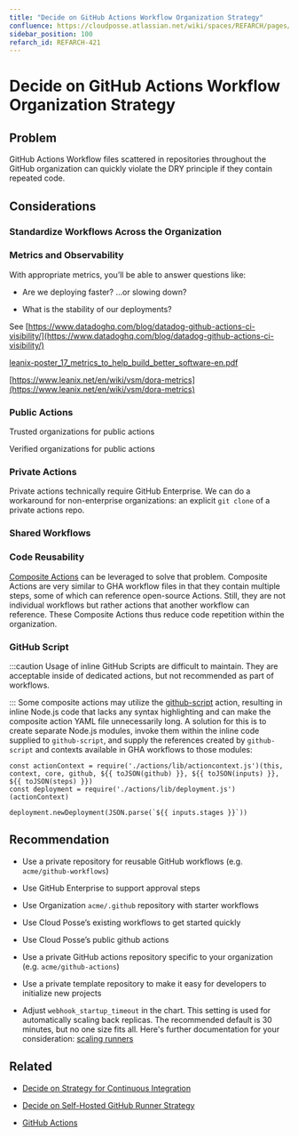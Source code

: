```yaml
---
title: "Decide on GitHub Actions Workflow Organization Strategy"
confluence: https://cloudposse.atlassian.net/wiki/spaces/REFARCH/pages/1171947681/REFARCH-421+-+Decide+on+GitHub+Actions+Workflow+Organization+Strategy
sidebar_position: 100
refarch_id: REFARCH-421
---
```


# Decide on GitHub Actions Workflow Organization Strategy

## Problem
GitHub Actions Workflow files scattered in repositories throughout the GitHub organization can quickly violate the DRY principle if they contain repeated code.

## Considerations

### Standardize Workflows Across the Organization

### Metrics and Observability
With appropriate metrics, you’ll be able to answer questions like:

- Are we deploying faster? ...or slowing down?

- What is the stability of our deployments?

See [https://www.datadoghq.com/blog/datadog-github-actions-ci-visibility/](https://www.datadoghq.com/blog/datadog-github-actions-ci-visibility/)

[leanix-poster_17_metrics_to_help_build_better_software-en.pdf](/assets/refarch/leanix-poster_17_metrics_to_help_build_better_software-en.pdf)

[https://www.leanix.net/en/wiki/vsm/dora-metrics](https://www.leanix.net/en/wiki/vsm/dora-metrics)

### Public Actions
Trusted organizations for public actions

Verified organizations for public actions

### Private Actions
Private actions technically require GitHub Enterprise. We can do a workaround for non-enterprise organizations: an explicit `git clone` of a private actions repo.

### Shared Workflows

### Code Reusability
[Composite Actions](https://docs.github.com/en/actions/creating-actions/creating-a-composite-action) can be leveraged to solve that problem. Composite Actions are very similar to GHA workflow files in that they contain multiple steps, some of which can reference open-source Actions. Still, they are not individual workflows but rather actions that another workflow can reference. These Composite Actions thus reduce code repetition within the organization.

### GitHub Script

:::caution
Usage of inline GitHub Scripts are difficult to maintain. They are acceptable inside of dedicated actions, but not recommended as part of workflows.

:::
Some composite actions may utilize the [github-script](https://github.com/actions/github-script) action, resulting in inline Node.js code that lacks any syntax highlighting and can make the composite action YAML file unnecessarily long. A solution for this is to create separate Node.js modules, invoke them within the inline code supplied to `github-script`, and supply the references created by `github-script` and contexts available in GHA workflows to those modules:

```
const actionContext = require('./actions/lib/actioncontext.js')(this, context, core, github, ${{ toJSON(github) }}, ${{ toJSON(inputs) }}, ${{ toJSON(steps) }})
const deployment = require('./actions/lib/deployment.js')(actionContext)

deployment.newDeployment(JSON.parse(`${{ inputs.stages }}`))
```

## Recommendation
- Use a private repository for reusable GitHub workflows (e.g. `acme/github-workflows`)

- Use GitHub Enterprise to support approval steps

- Use Organization `acme/.github` repository with starter workflows

- Use Cloud Posse’s existing workflows to get started quickly

- Use Cloud Posse’s public github actions

- Use a private GitHub actions repository specific to your organization (e.g. `acme/github-actions`)

- Use a private template repository to make it easy for developers to initialize new projects

- Adjust `webhook_startup_timeout` in the chart. This setting is used for automatically scaling
back replicas. The recommended default is 30 minutes, but no one size fits all. Here's further
documentation for your consideration: [scaling runners](https://github.com/actions/actions-runner-controller/blob/master/docs/automatically-scaling-runners.md)

## Related
-  [Decide on Strategy for Continuous Integration](/reference-architecture/fundamentals/design-decisions/foundational-release-engineering/decide-on-strategy-for-continuous-integration)

- [Decide on Self-Hosted GitHub Runner Strategy](/reference-architecture/fundamentals/design-decisions/foundational-release-engineering/decide-on-self-hosted-github-runner-strategy)

- [GitHub Actions](/reference-architecture/reference/github-actions)


